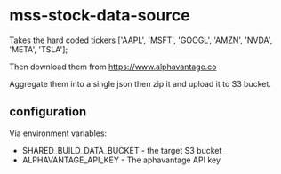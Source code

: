 # mss-stock-data-source

Takes the hard coded tickers ['AAPL', 'MSFT', 'GOOGL', 'AMZN', 'NVDA', 'META', 'TSLA'];

Then download them from https://www.alphavantage.co 

Aggregate them into a single json then zip it and upload it to S3 bucket.

## configuration

Via environment variables:

 * SHARED_BUILD_DATA_BUCKET - the target S3 bucket
 * ALPHAVANTAGE_API_KEY - The aphavantage API key